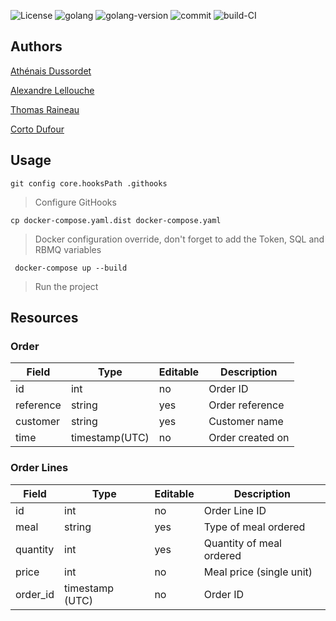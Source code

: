 ![License](https://img.shields.io/github/license/HETIC-MT-P2021/CQRSES_GROUP5)
![golang](https://img.shields.io/github/languages/top/HETIC-MT-P2021/CQRSES_GROUP5)
![golang-version](https://img.shields.io/github/go-mod/go-version/HETIC-MT-P2021/CQRSES_GROUP5)
![commit](https://img.shields.io/github/last-commit/HETIC-MT-P2021/CQRSES_GROUP5)
![build-CI](https://img.shields.io/github/workflow/status/HETIC-MT-P2021/CQRSES_GROUP5/CI)

## Authors

[Athénais Dussordet](https://github.com/Araknyfe)

[Alexandre Lellouche](https://github.com/AlexandreLch)

[Thomas Raineau](https://github.com/Traineau)

[Corto Dufour](https://github.com/SteakBarbare)

## Usage

```git config core.hooksPath .githooks```
> Configure GitHooks

```cp docker-compose.yaml.dist docker-compose.yaml```
> Docker configuration override, don't forget to add the Token, SQL and RBMQ variables

``` docker-compose up --build```
> Run the project

## Resources

### Order

| Field                 | Type            | Editable | Description                            |
| --------------------- | --------------- | -------- | -------------------------------------- |
| id                    | int             | no       | Order ID                               |
| reference             | string          | yes      | Order reference                        |
| customer              | string          | yes      | Customer name                          |
| time                  | timestamp(UTC)  | no       | Order created on                       |


### Order Lines
| Field                 | Type            | Editable | Description                            |
| --------------------- | --------------- | -------- | -------------------------------------- |
| id                    | int             | no       | Order Line ID                          |
| meal                  | string          | yes      | Type of meal ordered                   |
| quantity              | int             | yes      | Quantity of meal ordered               |
| price                 | int             | no       | Meal price (single unit)               |
| order_id              | timestamp (UTC) | no       | Order ID                               |
